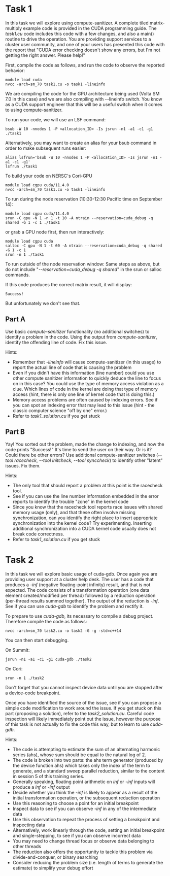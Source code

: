 # **Task 1**

In this task we will explore using compute-sanitizer.  A complete tiled matrix-multiply example code is provided in the CUDA programming guide. The *task1.cu* code includes this code with a few changes, and also a main() routine to drive the operation.  You are providing support services to a cluster user community, and one of your users has presented this code with the report that "CUDA error checking doesn't show any errors, but I'm not getting the right answer.  Please help!"

First, compile the code as follows, and run the code to observe the reported behavior:

```
module load cuda
nvcc -arch=sm_70 task1.cu -o task1 -lineinfo
```

We are compiling the code for the GPU architecture being used (Volta SM 7.0 in this case) and we are also compiling with --lineinfo switch. You know as a CUDA support engineer that this will be a useful switch when it comes to using compute-sanitizer.

To run your code, we will use an LSF command:

```
bsub -W 10 -nnodes 1 -P <allocation_ID> -Is jsrun -n1 -a1 -c1 -g1 ./task1
```

Alternatively, you may want to create an alias for your bsub command in order to make subsequent runs easier:

```
alias lsfrun='bsub -W 10 -nnodes 1 -P <allocation_ID> -Is jsrun -n1 -a1 -c1 -g1'
lsfrun ./task1
```

To build your code on NERSC's Cori-GPU

```
module load cgpu cuda/11.4.0
nvcc -arch=sm_70 task1.cu -o task1 -lineinfo
```

To run during the node reservation (10:30-12:30 Pacific time on September 14):
```
module load cgpu cuda/11.4.0
srun -C gpu -N 1 -n 1 -t 10 -A ntrain --reservation=cuda_debug -q shared -G 1 -c 1 ./task1
```

or grab a GPU node first, then run interactively:
```
module load cgpu cuda 
salloc -C gpu -N 1 -t 60 -A ntrain --reservation=cuda_debug -q shared -G 1 -c 1
srun -n 1 ./task1
```

To run outside of the node reservation window:
Same steps as above, but do not include "*--reservation=cuda_debug -q shared*" in the srun or salloc commands.

If this code produces the correct matrix result, it will display:

```
Success!
```

But unfortunately we don't see that.

## Part A 

Use basic *compute-sanitizer* functionality (no additional switches) to identify a problem in the code. Using the output from *compute-sanitizer*, identify the offending line of code. Fix this issue.

Hints:
  - Remember that *-lineinfo* will cause compute-sanitizer (in this usage) to report the actual line of code that is causing the problem
  - Even if you didn't have this information (line number) could you use other compute sanitizer information to quickly deduce the line to focus on in this case?  You could use the type of memory access violation as a clue.  Which lines of code in the kernel are doing that type of memory access (hint, there is only one line of kernel code that is doing this.)
  - Memory access problems are often caused by indexing errors.  See if you can spot an indexing error that may lead to this issue (hint - the classic computer science "off by one" error.)
  - Refer to *task1_solution.cu* if you get stuck

## Part B

Yay! You sorted out the problem, made the change to indexing, and now the code prints "Success!"  It's time to send the user on their way. Or is it? Could there be other errors?  Use additional compute-sanitizer switches (*--tool racecheck*, *--tool initcheck*, *--tool synccheck*) to identify other "latent" issues. Fix them.

Hints:
  - The only tool that should report a problem at this point is the racecheck tool.
  - See if you can use the line number information embedded in the error reports to identify the trouble "zone" in the kernel code
  - Since you know that the racecheck tool reports race issues with shared memory usage (only), and that these often involve missing synchronization, can you identify the right place to insert appropriate synchronization into the kernel code? Try experimenting. Inserting additional synchronization into a CUDA kernel code usually does not break code correctness.
  - Refer to *task1_solution.cu* if you get stuck

# **Task 2**

In this task we will explore basic usage of cuda-gdb. Once again you are providing user support at a cluster help desk. The user has a code that produces a *-inf* (negative floating-point infinity) result, and that is not expected. The code consists of a transformation operation (one data element created/modified per thread) followed by a reduction operation (per-thread results summed together). The output of the reduction is *-inf*. See if you can use *cuda-gdb* to identify the problem and rectify it.

To prepare to use *cuda-gdb*, its necessary to compile a debug project. Therefore compile the code as follows:

```
nvcc -arch=sm_70 task2.cu -o task2 -G -g -std=c++14
```

You can then start debugging.

On Summit:

```
jsrun -n1 -a1 -c1 -g1 cuda-gdb ./task2
```

On Cori:

```
srun -n 1 ./task2
```

Don't forget that you cannot inspect device data until you are stopped after a device-code breakpoint.

Once you have identified the source of the issue, see if you can propose a simple code modification to work around the issue. If you get stuck on this part (proposing a solution), refer to the *task2_solution.cu*. Careful code inspection will likely immediately point out the issue, however the purpose of this task is not actually to fix the code this way, but to learn to use *cuda-gdb*.

Hints:
 - The code is attempting to estimate the sum of an alternating harmonic series (ahs), whose sum should be equal to the natural log of 2.
 - The code is broken into two parts: the ahs term generator (produced by the device function ahs) which takes only the index of the term to generate, and a standard sweep parallel reduction, similar to the content in session 5 of this training series.
 - Generally speaking, floating point arithmetic on *inf* or *-inf* inputs will produce a *inf* or *-inf* output
 - Decide whether you think the *-inf* is likely to appear as a result of the initial transformation operation, or the subsequent reduction operation
 - Use this reasoning to choose a point for an initial breakpoint
 - Inspect data to see if you can observe *-inf* in any of the intermediate data
 - Use this observation to repeat the process of setting a breakpoint and inspecting data
 - Alternatively, work linearly through the code, setting an initial breakpoint and single-stepping, to see if you can observe incorrect data
 - You may need to change thread focus or observe data belonging to other threads
 - The reduction also offers the opportunity to tackle this problem via divide-and-conquer, or binary searching
 - Consider reducing the problem size (i.e. length of terms to generate the estimate) to simplify your debug effort
